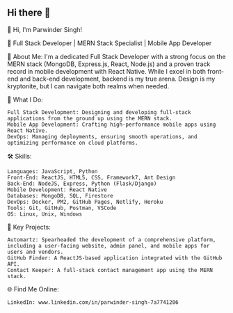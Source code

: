 ## Hi there 👋

<!--
**parwinders/parwinders** is a ✨ _special_ ✨ repository because its `README.md` (this file) appears on your GitHub profile.

Here are some ideas to get you started:

- 🔭 I’m currently working on ...
- 🌱 I’m currently learning ...
- 👯 I’m looking to collaborate on ...
- 🤔 I’m looking for help with ...
- 💬 Ask me about ...
- 📫 How to reach me: ...
- 😄 Pronouns: ...
- ⚡ Fun fact: ...
-->
👋 Hi, I'm Parwinder Singh!

🚀 Full Stack Developer | MERN Stack Specialist | Mobile App Developer

🌟 About Me:
I'm a dedicated Full Stack Developer with a strong focus on the MERN stack (MongoDB, Express.js, React, Node.js) 
and 
a proven track record in mobile development with React Native. 
While I excel in both front-end and back-end development,
backend is my true arena. Design is my kryptonite, but I can navigate both realms when needed.

📱 What I Do:

    Full Stack Development: Designing and developing full-stack applications from the ground up using the MERN stack.
    Mobile App Development: Crafting high-performance mobile apps using React Native.
    DevOps: Managing deployments, ensuring smooth operations, and optimizing performance on cloud platforms.

🛠 Skills:

    Languages: JavaScript, Python
    Front-End: ReactJS, HTML5, CSS, Framework7, Ant Design
    Back-End: NodeJS, Express, Python (Flask/Django)
    Mobile Development: React Native
    Databases: MongoDB, SQL, Firestore
    DevOps: Docker, PM2, GitHub Pages, Netlify, Heroku
    Tools: Git, GitHub, Postman, VSCode
    OS: Linux, Unix, Windows

🎯 Key Projects:

    Automartz: Spearheaded the development of a comprehensive platform, including a user-facing website, admin panel, and mobile apps for users and vendors.
    GitHub Finder: A ReactJS-based application integrated with the GitHub API.
    Contact Keeper: A full-stack contact management app using the MERN stack.

🌐 Find Me Online:

    LinkedIn: www.linkedin.com/in/parwinder-singh-7a7741206
    
